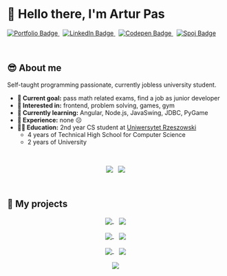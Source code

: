 # :wave: Hello there, I'm Artur Pas
<a href="https://pas-artur.000webhostapp.com">
  <img src="https://img.shields.io/badge/Portfolio-202c59?style=for-the-badge&logo=About.me&logoColor=white" alt="Portfolio Badge"/>
</a>
&nbsp;
<a href="https://www.linkedin.com/in/artur-pas/">
  <img src="https://img.shields.io/badge/LinkedIn-0077B5?style=for-the-badge&logo=linkedin&logoColor=white" alt="LinkedIn Badge"/>
</a>
&nbsp;
<a href="https://codepen.io/Pasek108">
  <img src="https://img.shields.io/badge/Codepen-000000?style=for-the-badge&logo=codepen&logoColor=white" alt="Codepen Badge"/>
</a>
&nbsp;
<a href="https://pl.spoj.com/users/artur_pas/">
  <img src="https://img.shields.io/badge/Spoj-337AB7?style=for-the-badge&logo=C&logoColor=white" alt="Spoj Badge"/>
</a>

&nbsp;

## :sunglasses: About me
Self-taught programming passionate, currently jobless university student.
* **:triangular_flag_on_post: Current goal:** pass math related exams, find a job as junior developer
* **:star_struck: Interested in:** frontend, problem solving, games, gym 
* **:seedling: Currently learning:** Angular, Node.js, JavaSwing, JDBC, PyGame
* **:briefcase: Experience:** none :frowning_face:
* **:man_student: Education:** 2nd year CS student at [Uniwersytet Rzeszowski](https://www.ur.edu.pl/kolegia/kolegium-nauk-przyrodniczych/student/kierunki/informatyka)
  * 4 years of Technical High School for Computer Science
  * 2 years of University
    
&nbsp;
    
<div align="center">
  <img align="center" src="https://github-readme-stats.vercel.app/api?username=Pasek108&include_all_commits=true&show_icons=true&theme=radical&hide=contribs," />
  &nbsp;
  <img align="center" src="https://github-readme-stats.vercel.app/api/top-langs/?username=Pasek108&layout=compact&show_icons=true&theme=radical&langs_count=6" />
</div>

&nbsp;

## :open_file_folder: My projects
<div align="center">
  <a href="https://github.com/anuraghazra/github-readme-stats">
    <img align="center" src="https://github-readme-stats.vercel.app/api/pin/?username=Pasek108&repo=ConnectGame&theme=radical" />
  </a>
  &nbsp;&nbsp;
  <a href="https://github.com/anuraghazra/convoychat">
    <img align="center" src="https://github-readme-stats.vercel.app/api/pin/?username=Pasek108&repo=ArturPasCV&theme=radical" />
  </a>
  
  <div>&nbsp;</div>
  
  <a href="https://github.com/anuraghazra/convoychat">
    <img align="center" src="https://github-readme-stats.vercel.app/api/pin/?username=Pasek108&repo=DeerKiller&theme=radical" />
  </a>
  &nbsp;&nbsp;
  <a href="https://github.com/anuraghazra/github-readme-stats">
    <img align="center" src="https://github-readme-stats.vercel.app/api/pin/?username=Pasek108&repo=BeFunge93Interpreter&theme=radical" />
  </a>
  
  <div>&nbsp;</div>
  
  <a href="https://github.com/anuraghazra/convoychat">
    <img align="center" src="https://github-readme-stats.vercel.app/api/pin/?username=Pasek108&repo=Weather&theme=radical" />
  </a>
  &nbsp;&nbsp;
  <a href="https://github.com/anuraghazra/github-readme-stats">
    <img align="center" src="https://github-readme-stats.vercel.app/api/pin/?username=Pasek108&repo=RockPaperScissors&theme=radical" />
  </a>
  
  <div>&nbsp;</div>
  
  <a href="https://github.com/anuraghazra/convoychat">
    <img align="center" src="https://github-readme-stats.vercel.app/api/pin/?username=Pasek108&repo=WhereInTheWorld&theme=radical" />
  </a>
</div>


